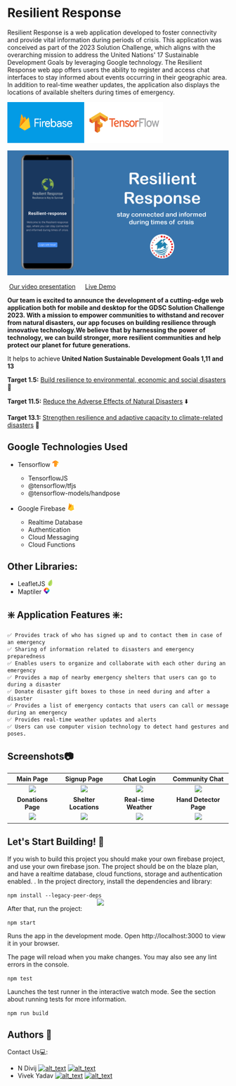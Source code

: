 # Resilient Response
Resilient Response is a web application developed to foster connectivity and provide vital information during periods of crisis. This application was conceived as part of the 2023 Solution Challenge, which aligns with the overarching mission to address the United Nations' 17 Sustainable Development Goals by leveraging Google technology. The Resilient Response web app offers users the ability to register and access chat interfaces to stay informed about events occurring in their geographic area. In addition to real-time weather updates, the application also displays the locations of available shelters during times of emergency.


<img src="public/firebase.png" width="175"/> <img src="public/tensorflow-ar21.png" width="175">

![](public/banner.png)

&nbsp;[Our video presentation](https://www.youtube.com/watch?v=a0wbma13RkM)    &emsp;    [Live Demo](https://resilient-response.vercel.app/)


**Our team is excited to announce the development of a cutting-edge web application both for mobile and desktop for the GDSC Solution Challenge 2023. With a mission to empower communities to withstand and recover from natural disasters, our app focuses on building resilience through innovative technology.We believe that by harnessing the power of technology, we can build stronger, more resilient communities and help protect our planet for future generations.**

It helps to achieve **United Nation Sustainable Development Goals 1,11  and 13** 

**Target 1.5:**  [Build resilience to environmental, economic and social disasters](https://sdg-tracker.org/no-poverty) 🔨

**Target 11.5:** [Reduce the Adverse Effects of Natural Disasters](https://sdg-tracker.org/cities) ⬇️

**Target 13.1:** [Strengthen resilience and adaptive capacity to climate-related disasters](https://sdg-tracker.org/climate-change) 💪

## Google Technologies Used
- Tensorflow <img src="public/tensorflow-logo.png" width="15">

    - TensorflowJS
    - @tensorflow/tfjs
    - @tensorflow-models/handpose
- Google Firebase <img src="public/firebase-logo.png" width="18">

    - Realtime Database
    - Authentication
    - Cloud Messaging
    - Cloud Functions

## Other Libraries:
- LeafletJS <img src="public/leaflet-logo.png" width="15">
- Maptiler <img src="public/maptiler-logo.png" width="15">

## ❇️ Application Features ❇️:
    ✅ Provides track of who has signed up and to contact them in case of an emergency
    ✅ Sharing of information related to disasters and emergency preparedness 
    ✅ Enables users to organize and collaborate with each other during an emergency
    ✅ Provides a map of nearby emergency shelters that users can go to during a disaster
    ✅ Donate disaster gift boxes to those in need during and after a disaster
    ✅ Provides a list of emergency contacts that users can call or message during an emergency
    ✅ Provides real-time weather updates and alerts
    ✅ Users can use computer vision technology to detect hand gestures and poses.
    
  
## Screenshots📷
|       **Main Page**                |              **Signup Page**       |        **Chat Login**                     |            **Community Chat**        |
|:----------------------------------:|:----------------------------------:|:----------------------------------:|:----------------------------------:|
|![](https://i.ibb.co/nDM7hbT/homePage.jpg)|![](https://i.ibb.co/wBQd9Bk/signup-Page.jpg)|![](https://i.ibb.co/0sLMw0d/chat-Login.jpg)|![](https://i.ibb.co/F59twH7/community-Chat.jpg)|
|         **Donations Page**      |         **Shelter Locations**       |           **Real-time Weather**     |           **Hand Detector Page**           |
|![](https://i.ibb.co/k44zgyX/donation-Page.jpg)|![](https://i.ibb.co/WzBV5sD/shelter-Address.jpg)|![](https://i.ibb.co/d60km3Z/real-Time-Weather.jpg)|![](https://i.ibb.co/5MBZ8DB/hand-Detector.jpg)|


## Let's Start Building! 🧰 
If you wish to build this project you should make your own firebase project, and use your own firebase json. The project should be on the blaze plan, and have a realtime database, cloud functions, storage and authentication enabled.
.
In the project directory, install the dependencies and library: 

```npm install --legacy-peer-deps``` <img src="public/Building.gif" width="300" align ="right">                                      

After that, run the project:

```npm start```

Runs the app in the development mode.
Open http://localhost:3000 to view it in your browser.

The page will reload when you make changes.
You may also see any lint errors in the console.

```npm test```

Launches the test runner in the interactive watch mode.
See the section about running tests for more information.

```npm run build```


## Authors 📃
Contact Us💻:
- N Divij [<img alt="alt_text" width="18px" src="public/github-logo.png" />](https://github.com/N-45div) [<img alt="alt_text" width="18px" src="public/gmail-logo.png">](ndivij2004@gmail.com)
- Vivek Yadav [<img alt="alt_text" width="18px" src="public/github-logo.png" />](https://github.com/enpvivek) [<img alt="alt_text" width="18px" src="public/gmail-logo.png">](enpvivek@gmail.com)
  
